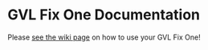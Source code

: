 # GVL Fix One Documentation

Please [see the wiki page](https://geospatial-ventures-limited.github.io/GVL-Fix-One-Docs/) on how to use your GVL Fix One!